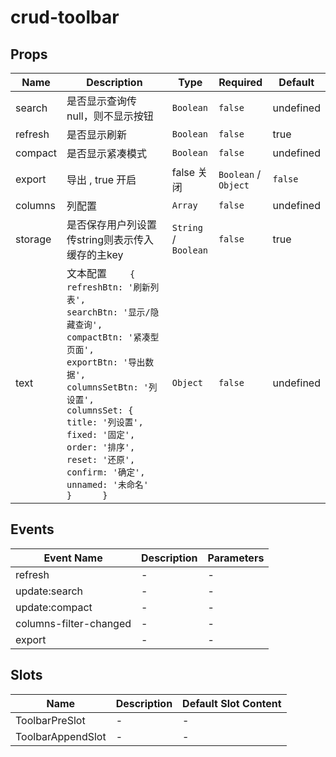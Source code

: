 # crud-toolbar

## Props

<!-- @vuese:crud-toolbar:props:start -->
|Name|Description|Type|Required|Default|
|---|---|---|---|---|
|search|是否显示查询传null，则不显示按钮|`Boolean`|`false`|undefined|
|refresh|是否显示刷新|`Boolean`|`false`|true|
|compact|是否显示紧凑模式|`Boolean`|`false`|undefined|
|export|导出 , true 开启 | false 关闭|`Boolean` / `Object`|`false`|false|
|columns|列配置|`Array`|`false`|undefined|
|storage|是否保存用户列设置传string则表示传入缓存的主key|`String` / `Boolean`|`false`|true|
|text|文本配置     `     {        refreshBtn: '刷新列表',        searchBtn: '显示/隐藏查询',        compactBtn: '紧凑型页面',        exportBtn: '导出数据',        columnsSetBtn: '列设置',        columnsSet: {          title: '列设置',          fixed: '固定',          order: '排序',          reset: '还原',          confirm: '确定',          unnamed: '未命名'        }      }     `|`Object`|`false`|undefined|

<!-- @vuese:crud-toolbar:props:end -->


## Events

<!-- @vuese:crud-toolbar:events:start -->
|Event Name|Description|Parameters|
|---|---|---|
|refresh|-|-|
|update:search|-|-|
|update:compact|-|-|
|columns-filter-changed|-|-|
|export|-|-|

<!-- @vuese:crud-toolbar:events:end -->


## Slots

<!-- @vuese:crud-toolbar:slots:start -->
|Name|Description|Default Slot Content|
|---|---|---|
|ToolbarPreSlot|-|-|
|ToolbarAppendSlot|-|-|

<!-- @vuese:crud-toolbar:slots:end -->


